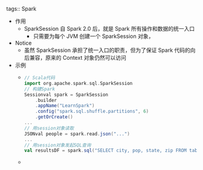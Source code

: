 tags:: Spark

- 作用
	- SparkSession 自 Spark 2.0 后，就是 Spark 所有操作和数据的统一入口
		- 只需要为每个 JVM 创建一个 SparkSession 对象，
- Notice
	- 虽然 SparkSession 承担了统一入口的职责，但为了保证 Spark 代码的向后兼容，原来的 Context 对象仍然可以访问
- 示例
	- ``` scala
	  // Scala代码
	  import org.apache.spark.sql.SparkSession
	  // 构建Spark
	  Sessionval spark = SparkSession
	      .builder
	      .appName("LearnSpark")
	      .config("spark.sql.shuffle.partitions", 6)
	      .getOrCreate()
	  ...
	  // 用session对象读取
	  JSONval people = spark.read.json("...")
	  ...
	  // 用session对象发起SQL查询
	  val resultsDF = spark.sql("SELECT city, pop, state, zip FROM table_name")
	  ```
	-